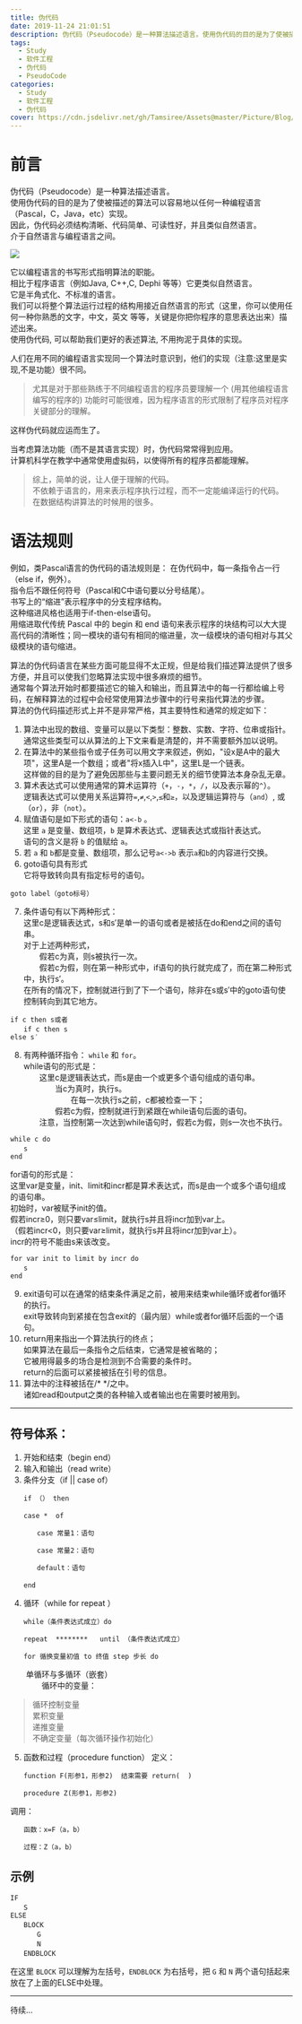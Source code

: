 ```yaml
---
title: 伪代码
date: 2019-11-24 21:01:51
description: 伪代码（Pseudocode）是一种算法描述语言。使用伪代码的目的是为了使被描述的算法可以容易地以任何一种编程语言（Pascal，C，Java，etc）实现。
tags:
  - Study
  - 软件工程
  - 伪代码
  - PseudoCode
categories:
  - Study
  - 软件工程
  - 伪代码
cover: https://cdn.jsdelivr.net/gh/Tamsiree/Assets@master/Picture/Blog/Cover/wallhaven-4dpel4.jpg
---
```


# 前言
伪代码（Pseudocode）是一种算法描述语言。  
使用伪代码的目的是为了使被描述的算法可以容易地以任何一种编程语言（Pascal，C，Java，etc）实现。  
因此，伪代码必须结构清晰、代码简单、可读性好，并且类似自然语言。   
介于自然语言与编程语言之间。

![](https://cdn.jsdelivr.net/gh/Tamsiree/Assets@master/Picture/code-wallpaper-15.jpg)

它以编程语言的书写形式指明算法的职能。  
相比于程序语言（例如Java, C++,C, Dephi 等等）它更类似自然语言。  
它是半角式化、不标准的语言。  
我们可以将整个算法运行过程的结构用接近自然语言的形式（这里，你可以使用任何一种你熟悉的文字，中文，英文 等等，关键是你把你程序的意思表达出来）描述出来。  
使用伪代码, 可以帮助我们更好的表述算法, 不用拘泥于具体的实现。

人们在用不同的编程语言实现同一个算法时意识到，他们的实现（注意:这里是实现,不是功能）很不同。  
> 尤其是对于那些熟练于不同编程语言的程序员要理解一个 (用其他编程语言编写的程序的) 功能时可能很难，因为程序语言的形式限制了程序员对程序关键部分的理解。 

这样伪代码就应运而生了。

当考虑算法功能（而不是其语言实现）时，伪代码常常得到应用。  
计算机科学在教学中通常使用虚拟码，以使得所有的程序员都能理解。

> 综上，简单的说，让人便于理解的代码。  
> 不依赖于语言的，用来表示程序执行过程，而不一定能编译运行的代码。  
> 在数据结构讲算法的时候用的很多。 


# 语法规则
例如，类Pascal语言的伪代码的语法规则是： 在伪代码中，每一条指令占一行（else if，例外）。  
指令后不跟任何符号（Pascal和C中语句要以分号结尾）。  
书写上的“缩进”表示程序中的分支程序结构。  
这种缩进风格也适用于if-then-else语句。  
用缩进取代传统 Pascal 中的 begin 和 end 语句来表示程序的块结构可以大大提高代码的清晰性；同一模块的语句有相同的缩进量，次一级模块的语句相对与其父级模块的语句缩进。

算法的伪代码语言在某些方面可能显得不太正规，但是给我们描述算法提供了很多方便，并且可以使我们忽略算法实现中很多麻烦的细节。  
通常每个算法开始时都要描述它的输入和输出，而且算法中的每一行都给编上号码，在解释算法的过程中会经常使用算法步骤中的行号来指代算法的步骤。  
算法的伪代码描述形式上并不是非常严格，其主要特性和通常的规定如下：

1. 算法中出现的数组、变量可以是以下类型：整数、实数、字符、位串或指针。  
通常这些类型可以从算法的上下文来看是清楚的，并不需要额外加以说明。  
2. 在算法中的某些指令或子任务可以用文字来叙述，例如，"设x是A中的最大项"，这里A是一个数组；或者"将x插入L中"，这里L是一个链表。  
这样做的目的是为了避免因那些与主要问题无关的细节使算法本身杂乱无章。
3. 算术表达式可以使用通常的算术运算符（`+`，`-`，`*`，`/`，以及表示幂的`^`）。  
逻辑表达式可以使用关系运算符`=`,`≠`,`<`,`>`,`≤`和`≥`，以及逻辑运算符与（`and`）, 或（`or`），非（`not`）。
4. 赋值语句是如下形式的语句：`a<-b` 。  
这里 `a` 是变量、数组项，`b` 是算术表达式、逻辑表达式或指针表达式。  
语句的含义是将 `b` 的值赋给 `a`。
5. 若 `a` 和 `b`都是变量、数组项，那么记号`a<->b` 表示`a`和`b`的内容进行交换。
6. goto语句具有形式  
它将导致转向具有指定标号的语句。 
```
goto label（goto标号）
```
7. 条件语句有以下两种形式：  
这里c是逻辑表达式，s和s′是单一的语句或者是被括在do和end之间的语句串。  
对于上述两种形式，  
　　假若c为真，则s被执行一次。  
　　假若c为假，则在第一种形式中，if语句的执行就完成了，而在第二种形式中，执行s′。  
在所有的情况下，控制就进行到了下一个语句，除非在s或s′中的goto语句使控制转向到其它地方。 
```
if c then s或者
　　if c then s
else s′
```
8. 有两种循环指令： `while` 和 `for`。  
while语句的形式是：  
　　这里c是逻辑表达式，而s是由一个或更多个语句组成的语句串。  
　　　　当c为真时，执行s。  
　　　　　　在每一次执行s之前，c都被检查一下；  
　　　　假若c为假，控制就进行到紧跟在while语句后面的语句。  
　　注意，当控制第一次达到while语句时，假若c为假，则s一次也不执行。  
```
while c do 
　　s
end
```
for语句的形式是：  
这里var是变量，init、limit和incr都是算术表达式，而s是由一个或多个语句组成的语句串。  
初始时，var被赋予init的值。  
假若incr≥0，则只要var≤limit，就执行s并且将incr加到var上。  
（假若incr<0，则只要var≥limit，就执行s并且将incr加到var上）。  
incr的符号不能由s来该改变。
```
for var init to limit by incr do
　　s
end
```
9. exit语句可以在通常的结束条件满足之前，被用来结束while循环或者for循环的执行。  
exit导致转向到紧接在包含exit的（最内层）while或者for循环后面的一个语句。
10. return用来指出一个算法执行的终点；  
如果算法在最后一条指令之后结束，它通常是被省略的；  
它被用得最多的场合是检测到不合需要的条件时。  
return的后面可以紧接被括在引号的信息。
11. 算法中的注释被括在/* */之中。  
诸如read和output之类的各种输入或者输出也在需要时被用到。

---

## 符号体系：

1. 开始和结束（begin end）
2. 输入和输出（read write）
3. 条件分支（if   ||  case of）
```
　　if （） then　
```
```
　　case *  of

　　　　case 常量1：语句

　　　　case 常量2：语句

　　　　default：语句

　　end
```
4. 循环（while  for  repeat ）
```
　　while（条件表达式成立）do
```
```
　　repeat  ********   until （条件表达式成立）
```
```
　　for 循换变量初值 to 终值 step 步长 do
```
　　单循环与多循环（嵌套）  
　　　　循环中的变量：
> 循环控制变量  
> 累积变量  
> 递推变量  
> 不确定变量（每次循环操作初始化）  
5. 函数和过程（procedure  function）
定义：
```
　　function F(形参1，形参2)  结束需要 return(  )
```
```
　　procedure Z(形参1，形参2)
```
调用：
```
　　函数：x=F（a，b）
```
```
　　过程：Z（a，b）
```

## 示例
```
IF
　　S
ELSE
　　BLOCK
　　　　G
　　　　N
　　ENDBLOCK
```

在这里 `BLOCK` 可以理解为左括号，`ENDBLOCK` 为右括号，把 `G` 和 `N` 两个语句括起来放在了上面的ELSE中处理。


---
待续...